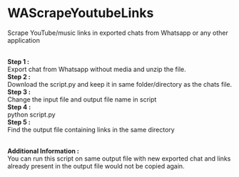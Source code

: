 # WAScrapeYoutubeLinks
Scrape YouTube/music links in exported chats from Whatsapp or any other application<br><br>

**Step 1 :**<br>
Export chat from Whatsapp without media and unzip the file.<br>
**Step 2 :**<br>
Download the script.py and keep it in same folder/directory as the chats file.<br>
**Step 3 :**<br>
Change the input file and output file name in script <br>
**Step 4 :**<br>
python script.py<br>
**Step 5 :**<br>
Find the output file containing links in the same directory<br><br>

**Additional Information :**<br>
You can run this script on same output file with new exported chat and links already present in the output file would not be copied again.
